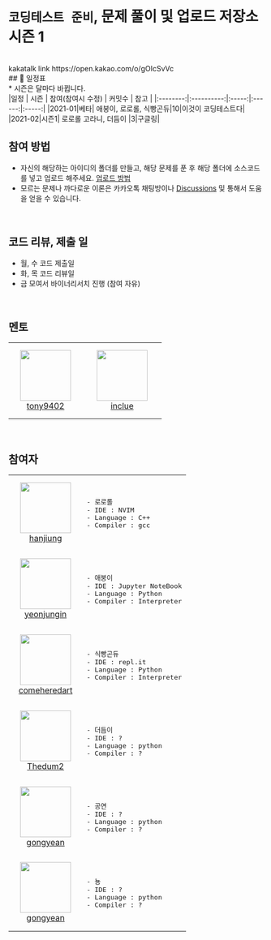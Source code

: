 #  `코딩테스트 준비`, 문제 풀이 및 업로드 저장소 시즌 1

<br>
kakatalk link
https://open.kakao.com/o/gOIcSvVc

<br>
## 📅 일정표


<br>
* 시즌은 달마다 바뀝니다.
<br>
|일정      |     시즌    |  참여(참여시 수정) | 커밋수 | 참고 |
|:--------:|:----------:|:-----:|:------:|:-----:|
|2021-01|베타| 애붕이, 로로롤, 식빵곤듀|10|이것이 코딩테스트다|
|2021-02|시즌1| 로로롤 고라니, 더듬이 |3|구글링|




<br>

## 참여 방법

- 자신의 해당하는 아이디의 폴더를 만들고, 해당 문제를 푼 후 해당 폴더에 소스코드를 넣고 업로드 해주세요. [업로드 방법][How to Upload]
- 모르는 문제나 까다로운 이론은 카카오톡 채팅방이나 [Discussions][Discussion] 및  통해서 도움을 얻을 수 있습니다.

<br>

## 코드 리뷰, 제출 일

- 월, 수 코드 제출일
- 화, 목 코드 리뷰일
- 금 모여서 바이너리서치 진행 (참여 자유)

<br>

## 멘토

<table>
    <tr>
        <td align="center" width="130px" height="150px">
            <a href="https://github.com/tony9402"><img height="100px" width="100px" src="https://avatars.githubusercontent.com/u/30228292?s=460&u=1ff865fa5aee04bc2c09fc2e08042b1f4367c469&v=4" /></a>
            <br /> 
            <a href="https://github.com/tony9402">tony9402</a>
        </td>
        <td align="center" width="140px" height="150px">
            <a href="https://github.com/inclue"><img height="100px" width="100px" src="https://avatars.githubusercontent.com/u/13315923?s=460&u=828f85113610d4149c4ae310256b2bb7beda68ea&v=4" /></a>
            <br /> 
            <a href="https://github.com/inclue">inclue</a>
        </td>
    </tr>
</table>


<br>

## 참여자

<table>
    <tr>
        <td align="center" width="130px" height="150px">
            <a href="https://github.com/hanjiung"><img height="100px" width="100px" src="https://avatars.githubusercontent.com/u/51845043?s=460&u=dd6031ec01a7019f104e547fbc5b0218929be893&v=4" /></a>
            <br /> 
            <a href="https://github.com/hanjiung">hanjiung</a>
        </td>
        <td>
<pre>
- 로로롤
- IDE : NVIM
- Language : C++ 
- Compiler : gcc 
</pre>
        </td>
    </tr>
    <tr>
        <td align="center" width="130px" height="150px">
            <a href="https://github.com/yeonjungin"><img height="100px" width="100px" src="https://avatars.githubusercontent.com/u/47666431?s=460&v=4" /></a>
            <br /> 
            <a href="https://github.com/yeonjungin">yeonjungin</a>
        </td>
        <td>
<pre>
- 애붕이
- IDE : Jupyter NoteBook
- Language : Python
- Compiler : Interpreter
</pre>
        </td>
    </tr>
    <tr>
        <td align="center" width="130px" height="150px">
            <a href="https://github.com/comeheredart"><img height="100px" width="100px" src="https://avatars.githubusercontent.com/u/70083982?s=460&v=4" /></a>
            <br /> 
            <a href="https://github.com/comeheredart">comeheredart</a>
        </td>
        <td>
<pre>
- 식빵곤듀
- IDE : repl.it
- Language : Python
- Compiler : Interpreter
</pre>
        </td>
    </tr>
    <tr>
        <td align="center" width="130px" height="150px">
            <a href="https://github.com/Thedum2"><img height="100px" width="100px" src="https://avatars.githubusercontent.com/u/76659528?s=460&v=4" /></a>
            <br /> 
            <a href="https://github.com/Thedum2">Thedum2</a>
        </td>
        <td>
<pre>
- 더듬이
- IDE : ?
- Language : python
- Compiler : ?
</pre>
        </td>
    </tr>
    <tr>
        <td align="center" width="130px" height="150px">
            <a href="https://github.com/gongyean"><img height="100px" width="100px" src="https://avatars.githubusercontent.com/u/70122776?s=400&v=4" /></a>
            <br /> 
            <a href="https://github.com/gongyean">gongyean</a>
        </td>
        <td>
<pre>
- 공연
- IDE : ?
- Language : python
- Compiler : ?
</pre>
        </td>
    </tr>
    <tr>
        <td align="center" width="130px" height="150px">
            <a href="https://github.com/yetree"><img height="100px" width="100px" src="https://avatars.githubusercontent.com/u/9885116?s=460&u=89d70ba7fdb594b5b6663b12dfb606e85c80ffb1&v=4" /></a>
            <br /> 
            <a href="https://github.com/yetree">gongyean</a>
        </td>
        <td>
<pre>
- 뇽
- IDE : ?
- Language : python
- Compiler : ?
</pre>
        </td>
    </tr>
    
</table>

[How To Upload]: https://github.com/hanjiung/AlgorithmCode/wiki
[Discussion]:    https://github.com/hanjiung/AlgorithmCode/discussions

